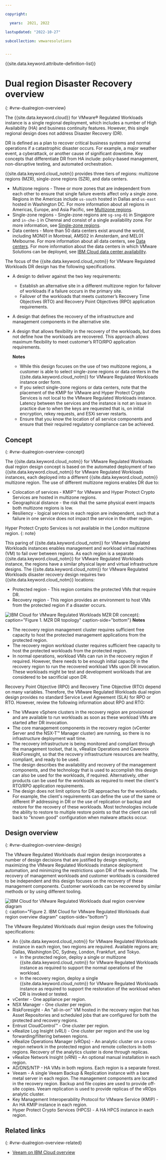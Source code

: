 ```yaml
---

copyright:

  years:  2021, 2022

lastupdated: "2022-10-27"

subcollection: vmwaresolutions


---
```


{{site.data.keyword.attribute-definition-list}}

# Dual region Disaster Recovery overview
{: #vrw-dualregion-overview}

The {{site.data.keyword.cloud}} for VMware® Regulated Workloads instance is a single regional deployment, which includes a number of High Availability (HA) and business continuity features. However, this single regional design does not address Disaster Recovery (DR).

DR is defined as a plan to recover critical business systems and normal operations if a catastrophic disaster occurs. For example, a major weather event, a cyberattack, or another cause of significant downtime. Key concepts that differentiate DR from HA include: policy-based management, non-disruptive testing, and automated orchestration.

{{site.data.keyword.cloud_notm}} provides three tiers of regions: multizone regions (MZR), single-zone regions (SZR), and data centers.

* Multizone regions - Three or more zones that are independent from each other to ensure that single failure events affect only a single zone. Regions in the Americas include `us-south` hosted in Dallas and `us-east` hosted in Washington DC. For more information about all regions in Americas, Europe, and Asia Pacific, see [Multizone regions](/docs/overview?topic=overview-locations#mzr-table).
* Single-zone regions - Single-zone regions are `sg-sng-01` in Singapore and `in-che-1` in Chennai and consist of a single availability zone. For more information, see [Single-zone regions](/docs/overview?topic=overview-locations#szr-table).
* Data centers - More than 50 data centers exist around the world, including MON01 in Montreal, AMS02 in Amsterdam, and MEL01 Melbourne. For more information about all data centers, see [Data centers](/docs/overview?topic=overview-locations#data-centers). For more information about the data centers in which VMware Solutions can be deployed, see [IBM Cloud data center availability](/docs/vmwaresolutions?topic=vmwaresolutions-vc_planning#vc_planning-dc-availability).

The focus of the {{site.data.keyword.cloud_notm}} for VMware Regulated Workloads DR design has the following specifications.
* A design to deliver against the two key requirements:
   * Establish an alternative site in a different multizone region for failover of workloads if a failure occurs in the primary site.
   * Failover of the workloads that meets customer’s Recovery Time Objectives (RTO) and Recovery Point Objectives (RPO) application requirements.
* A design that defines the recovery of the infrastructure and management components in the alternative site.
* A design that allows flexibility in the recovery of the workloads, but does not define how the workloads are recovered. This approach allows maximum flexibility to meet customer’s RTO/RPO application requirements.

   **Notes**
    * While this design focuses on the use of two multizone regions, a customer is able to select single-zone regions or data centers in the {{site.data.keyword.cloud_notm}} for VMware Regulated Workloads instance order form.
    * If you select single-zone regions or data centers, note that the placement of the KMIP for VMware and Hyper Protect Crypto Services is not local to the VMware Regulated Workloads instance. Latency between the services and the instance is not an issue in practice due to when the keys are requested that is, on initial encryption, rekey requests, and ESXi server restarts.
    * Ensure that you know the location of all service components and ensure that their required regulatory compliance can be achieved.

## Concept
{: #vrw-dualregion-overview-concept}

The {{site.data.keyword.cloud_notm}} for VMware Regulated Workloads dual region design concept is based on the automated deployment of two {{site.data.keyword.cloud_notm}} for VMware Regulated Workloads instances, each deployed into a different {{site.data.keyword.cloud_notm}} multizone region. The use of different multizone regions enables DR due to:
* Colocation of services - KMIP™ for VMware and Hyper Protect Crypto Services are hosted in multizone regions.
* Geographical distance - the risk that the same physical event impacts both multizone regions is low.
* Resiliency - logical services in each region are independent, such that a failure in one service does not impact the service in the other region.

Hyper Protect Crypto Services is not available in the London multizone region.
{: note}

This paring of {{site.data.keyword.cloud_notm}} for VMware Regulated Workloads instances enables management and workload virtual machines (VM) to fail over between regions. As each region is a separate {{site.data.keyword.cloud_notm}} for VMware Regulated Workloads instance, the regions have a similar physical layer and virtual infrastructure designs. The {{site.data.keyword.cloud_notm}} for VMware Regulated Workloads disaster recovery design requires two {{site.data.keyword.cloud_notm}} locations:
* Protected region - This region contains the protected VMs that require DR.
* Recovery region - This region provides an environment to host VMs from the protected region if a disaster occurs.

![IBM Cloud for VMware Regulated Workloads MZR DR concept](../../images/vrw-mzr-dr.svg "MZR DR topology"){: caption="Figure 1. MZR DR topology" caption-side="bottom"}
**Notes**
* The recovery region management cluster requires sufficient free capacity to host the protected management applications from the protected region.
* The recovery region workload cluster requires sufficient free capacity to host the protected workloads from the protected region.
* In normal operations, workload VMs can run in the recovery region if required. However, there needs to be enough initial capacity in the recovery region to run the recovered workload VMs upon DR invocation. These workloads might be test and development workloads that are considered to be sacrificial upon DR.

Recovery Point Objective (RPO) and Recovery Time Objective (RTO) depend on many variables. Therefore, the VMware Regulated Workloads dual region design provides no standard Service Level Agreement (SLA) for RPO or RTO. However, review the following information about RPO and RTO:
* The VMware vSphere clusters in the recovery region are provisioned and are available to run workloads as soon as these workload VMs are started after DR invocation.
* The core management components in the recovery region (vCenter Server and the NSX-T™ Manager cluster) are running, so there is no infrastructure deployment wait time.
* The recovery infrastructure is being monitored and compliant through the management toolset, that is, vRealize Operations and Caveonix RiskForesight, so that the recovery infrastructure resources are healthy, compliant, and ready to be used.
* The design describes the availability and recovery of the management components, and the technology that is used to accomplish this design can also be used for the workloads, if required. Alternatively, other products can be used for the workloads as required to meet the client's RTO/RPO application requirements.
* The design does not limit options for DR approaches for the workloads. For example, the client's requirements can define the use of the same or different IP addressing in DR or the use of replication or backup and restore for the recovery of these workloads. Most technologies include the ability to restore to multiple restore points so that the client can roll back to "known good" configuration when malware attacks occur.

## Design overview
{: #vrw-dualregion-overview-design}

The VMware Regulated Workloads dual region design incorporates a number of design decisions that are justified by design simplicity, maximizing the VMware Regulated Workloads instance deployment automation, and minimizing the restrictions upon DR of the workloads. The recovery of management workloads and customer workloads is considered to be independent and this design focuses on the recovery of these management components. Customer workloads can be recovered by similar methods or by using different tooling.

![IBM Cloud for VMware Regulated Workloads dual region overview diagram](../../images/vrw-dualregionoverview.svg "IBM Cloud for VMware Regulated Workloads dual region overview diagram"){: caption="Figure 2. IBM Cloud for VMware Regulated Workloads dual region overview diagram" caption-side="bottom"}

The VMware Regulated Workloads dual region design uses the following specifications:
* An {{site.data.keyword.cloud_notm}} for VMware Regulated Workloads instance in each region, two regions are required. Available regions are; Dallas, Washington DC, Sydney, London, Frankfurt, and Tokyo.
   * In the protected region, deploy a single or multizone {{site.data.keyword.cloud_notm}} for VMware Regulated Workloads instance as required to support the normal operations of the workload.
   * In the recovery region, deploy a single {{site.data.keyword.cloud_notm}} for VMware Regulated Workloads instance as required to support the restoration of the workload when DR is invoked or tested.
* vCenter - One appliance per region.
* NSX Manager - One cluster per region.
* RiskForesight - An "all-in-on" VM hosted in the recovery region that has Asset Repositories and scheduled jobs that are configured for both the protected and recovery regions.
* Entrust CloudControl™ - One cluster per region.
* vRealize Log Insight (vRLI) - One cluster per region and the use log forwarding/filtering between regions.
* vRealize Operations Manager (vROps) - An analytic cluster on a cross-region network in the protected region and remote collectors in both regions. Recovery of the analytics cluster is done through replicas.
* vRealize Network Insight (vRNI) – An optional manual installation in each region.
* AD/DNS/NTP - HA VMs in both regions. Each region is a separate forest.
* Veeam - A single Veeam Backup & Replication instance with a bare metal server in each region. The management components are located in the recovery region. Backup and file copies are used to provide off-site copies. Veeam replication is used to provide replicas of the vROps analytic cluster.
* Key Management Interoperability Protocol for VMware Service (KMIP) - An HA KMIP instance in each region.
* Hyper Protect Crypto Services (HPCS) - A HA HPCS instance in each region.

## Related links
{: #vrw-dualregion-overview-related}

* [Veeam on IBM Cloud overview](/docs/vmwaresolutions?topic=vmwaresolutions-veeamvm_overview)
